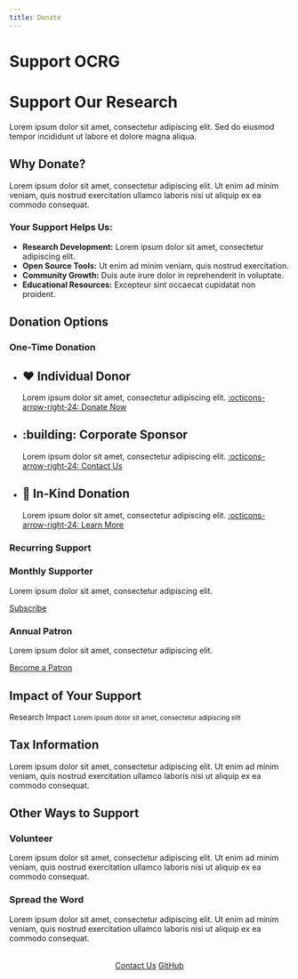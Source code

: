 ```yaml
---
title: Donate
---
```


# Support OCRG

<div class="hero">
  <h1>Support Our Research</h1>
  <p>Lorem ipsum dolor sit amet, consectetur adipiscing elit. Sed do eiusmod tempor incididunt ut labore et dolore magna aliqua.</p>
</div>

## Why Donate?

Lorem ipsum dolor sit amet, consectetur adipiscing elit. Ut enim ad minim veniam, quis nostrud exercitation ullamco laboris nisi ut aliquip ex ea commodo consequat.

### Your Support Helps Us:

- **Research Development:** Lorem ipsum dolor sit amet, consectetur adipiscing elit.
- **Open Source Tools:** Ut enim ad minim veniam, quis nostrud exercitation.
- **Community Growth:** Duis aute irure dolor in reprehenderit in voluptate.
- **Educational Resources:** Excepteur sint occaecat cupidatat non proident.

## Donation Options

### One-Time Donation

<div class="grid cards" markdown>

- :heart: __Individual Donor__
    ---
    Lorem ipsum dolor sit amet, consectetur adipiscing elit.
    [:octicons-arrow-right-24: Donate Now](#)

- :building: __Corporate Sponsor__
    ---
    Lorem ipsum dolor sit amet, consectetur adipiscing elit.
    [:octicons-arrow-right-24: Contact Us](contact.md)

- :gift: __In-Kind Donation__
    ---
    Lorem ipsum dolor sit amet, consectetur adipiscing elit.
    [:octicons-arrow-right-24: Learn More](#)

</div>

### Recurring Support

<div class="feature-grid">
  <div class="feature-card">
    <h3>Monthly Supporter</h3>
    <p>Lorem ipsum dolor sit amet, consectetur adipiscing elit.</p>
    <a href="#" class="btn btn-outline">Subscribe</a>
  </div>
  
  <div class="feature-card">
    <h3>Annual Patron</h3>
    <p>Lorem ipsum dolor sit amet, consectetur adipiscing elit.</p>
    <a href="#" class="btn btn-outline">Become a Patron</a>
  </div>
</div>

## Impact of Your Support

<div class="placeholder-image purple">
  <span>Research Impact</span>
  <small>Lorem ipsum dolor sit amet, consectetur adipiscing elit</small>
</div>

## Tax Information

Lorem ipsum dolor sit amet, consectetur adipiscing elit. Ut enim ad minim veniam, quis nostrud exercitation ullamco laboris nisi ut aliquip ex ea commodo consequat.

## Other Ways to Support

### Volunteer

Lorem ipsum dolor sit amet, consectetur adipiscing elit. Ut enim ad minim veniam, quis nostrud exercitation ullamco laboris nisi ut aliquip ex ea commodo consequat.

### Spread the Word

Lorem ipsum dolor sit amet, consectetur adipiscing elit. Ut enim ad minim veniam, quis nostrud exercitation ullamco laboris nisi ut aliquip ex ea commodo consequat.

<div style="text-align: center; margin: 2rem 0;">
  <a href="contact" class="md-button md-button--primary">Contact Us</a>
  <a href="https://github.com/OCRG" class="md-button">GitHub</a>
</div> 